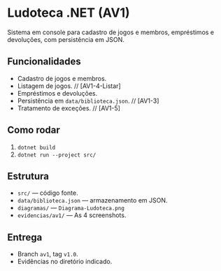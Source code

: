 # Ludoteca .NET (AV1)

Sistema em console para cadastro de jogos e membros, empréstimos e devoluções, com persistência em JSON.

## Funcionalidades
- Cadastro de jogos e membros.
- Listagem de jogos. // [AV1-4-Listar]
- Empréstimos e devoluções.
- Persistência em `data/biblioteca.json`. // [AV1-3]
- Tratamento de exceções. // [AV1-5]

## Como rodar
1. `dotnet build`
2. `dotnet run --project src/`

## Estrutura
- `src/` — código fonte.
- `data/biblioteca.json` — armazenamento em JSON.
- `diagramas/` — `Diagrama-Ludoteca.png`
- `evidencias/av1/` — As 4 screenshots.

## Entrega
- Branch `av1`, tag `v1.0`.
- Evidências no diretório indicado.

